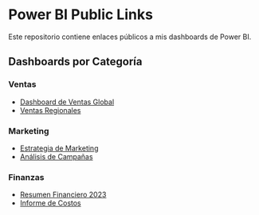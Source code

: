 # Power BI Public Links

Este repositorio contiene enlaces públicos a mis dashboards de Power BI.

## Dashboards por Categoría

### Ventas
- <a href="https://app.powerbi.com/view?r=eyJrIjoiNThkMDZhZDMtOTBkMS00Y2YyLWE4ZDEtMjNjNWJhMWZiMTBiIiwidCI6IjQxNDQxNzhkLTEzM2YtNGEwYS04NWQxLTBlMjhjNGFmMzExYSIsImMiOjR9" target="_blank">Dashboard de Ventas Global</a>
- <a href="https://example-link-powerbi.com/sales-regional" target="_blank">Ventas Regionales</a>

### Marketing
- <a href="https://example-link-powerbi.com/marketing-strategy" target="_blank">Estrategia de Marketing</a>
- <a href="https://example-link-powerbi.com/campaign-analysis" target="_blank">Análisis de Campañas</a>

### Finanzas
- <a href="https://example-link-powerbi.com/financial-summary-2023" target="_blank">Resumen Financiero 2023</a>
- <a href="https://example-link-powerbi.com/cost-report" target="_blank">Informe de Costos</a>
